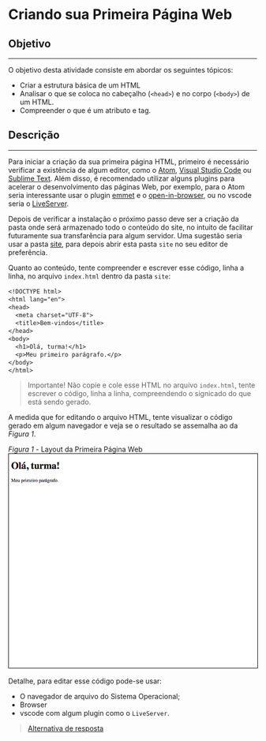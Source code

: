 # Criando sua Primeira Página Web

## Objetivo
---

O objetivo desta atividade consiste em abordar os seguintes tópicos:

- Criar a estrutura básica de um HTML
- Analisar o que se coloca no cabeçalho (`<head>`) e no corpo (`<body>`) de um HTML.
- Compreender o que é um atributo e tag.
  
## Descrição
---

Para iniciar a criação da sua primeira página HTML, primeiro é necessário verificar a existência de algum editor, como o [Atom](https://atom.io/), [Visual Studio Code](https://code.visualstudio.com/) ou [Sublime Text](https://www.sublimetext.com/). Além disso, é recomendado utilizar alguns plugins para acelerar o desenvolvimento das páginas Web, por exemplo, para o Atom seria interessante usar o plugin [emmet](https://emmet.io/) e o [open-in-browser](https://atom.io/packages/open-in-browser), ou no vscode seria o [LiveServer](https://marketplace.visualstudio.com/items?itemName=ritwickdey.LiveServer).

Depois de verificar a instalação o próximo passo deve ser a criação da pasta onde será armazenado todo o conteúdo do site, no intuito de facilitar futuramente sua transfarência para algum servidor.
Uma sugestão seria usar a pasta [site](site.zip), para depois abrir esta pasta `site` no seu editor de preferência.

Quanto ao conteúdo, tente compreender e escrever esse código, linha a linha, no arquivo `index.html` dentro da pasta `site`:
```
<!DOCTYPE html>
<html lang="en">
<head>
  <meta charset="UTF-8">
  <title>Bem-vindos</title>
</head>
<body>
  <h1>Olá, turma!</h1>
  <p>Meu primeiro parágrafo.</p>
</body>
</html>
```

> Importante! Não copie e cole esse HTML no arquivo `index.html`, tente escrever o código, linha a linha, compreendendo o signicado do que está sendo gerado.

A medida que for editando o arquivo HTML, tente visualizar o código gerado em algum navegador e veja se o resultado se assemalha ao da *Figura 1*.

*Figura 1* - Layout da Primeira Página Web
<img src="screen.png" alt="Primeira Página Web" style="border: 1px solid #000">

Detalhe, para editar esse código pode-se usar:
  * O navegador de arquivo do Sistema Operacional;
  * Browser
  * vscode com algum plugin como o `LiveServer`.

> [Alternativa de resposta](site-response/)

<!-- TODO vscode, abrir folder, emmet, multipla edição -->